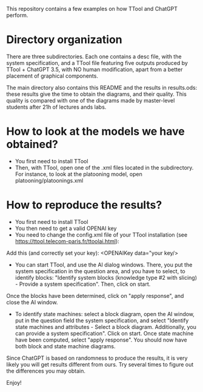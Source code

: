 This repository contains a few examples on how TTool and ChatGPT perform.

# Directory organization

There are three subdirectories. Each one contains a desc file, with the system specification, and a TTool file featuring five outputs produced by TTool + ChatGPT 3.5, with NO human modification, apart from a better placement of graphical components.

The main directory also contains this README and the results in results.ods: these results give the time to obtain the diagrams, and their quality. This quality is compared with one of the diagrams made by master-level students after 21h of lectures ands labs.


# How to look at the models we have obtained?

- You first need to install TTool
- Then, with TTool, open one of the .xml files located in the subdirectory. For instance, to look at the platooning model, open platooning/platoonings.xml 

# How to reproduce the results?

- You first need to install TTool
- You then need to get a valid OPENAI key
- You need to change the config.xml file of your TTool installation (see https://ttool.telecom-paris.fr/ttoolai.html):

Add this (and correctly set your key):
<OPENAIKey data="your key/>
<OPENAIModel data="gpt-3.5-turbo gpt-4-0125-preview"/> 

- You can start TTool, and use the AI dialog windows. There, you put the system specification in the question area, and you have to select, to identify blocks: "Identify system blocks (knowledge type #2 with slicing) - Provide a system specification". Then, click on start.

Once the blocks have been determined, click on "apply response", and close the AI window.

- To identify state machines: select a block diagram, open the AI window, put in the question field the system specification, and select "Identify state machines and attributes - Select a block diagram. Additionally, you can provide a system specification". Click on start. Once state machine have been computed, select "apply response". You should now have both block and state machine diagrams.

Since ChatGPT is based on randomness to produce the results, it is very likely you will get results different from ours. Try several times to figure out the differences you may obtain.

Enjoy!
